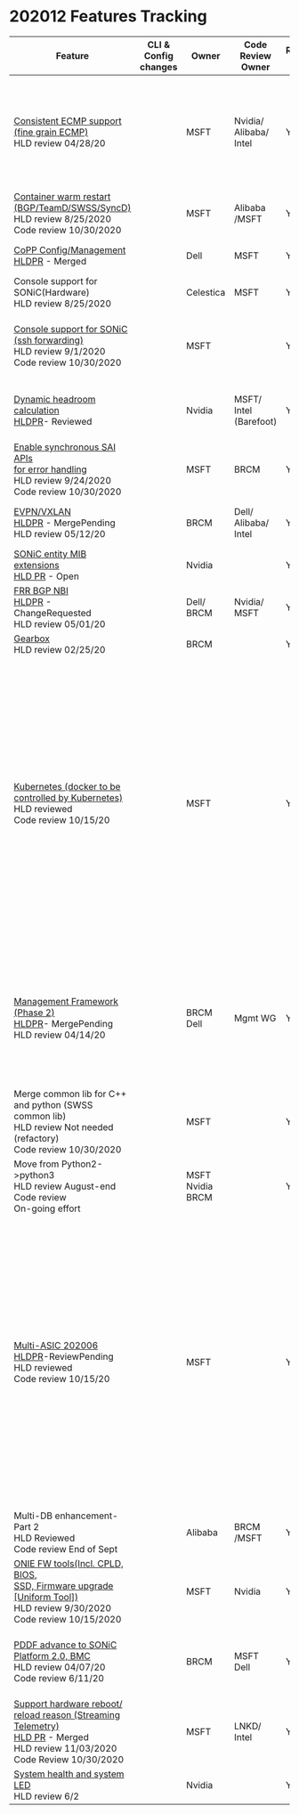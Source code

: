 # 202012 Features Tracking

| Feature| CLI & Config<br>changes | Owner| Code<br>Review<br>Owner| Release<br>status | Code PR Status   |
| ------ | ------- | -----|---------| ------------ | ---------- | 
| [Consistent ECMP support<br> (fine grain ECMP)](https://github.com/anish-n/SONiC/blob/e5cdb3d9337026a98d6be5d558126926a4e959e4/doc/ecmp/fine_grained_next_hop_hld.md)<br> HLD review 04/28/20 | | MSFT| Nvidia/<br>Alibaba/<br>Intel | Yes | [1315](https://github.com/Azure/sonic-swss/pull/1315) - Merged<br>[623](https://github.com/Azure/SONiC/pull/623) - Merged<br>[1788](https://github.com/Azure/sonic-mgmt/pull/1788)- Merged <br>[4985](https://github.com/Azure/sonic-buildimage/pull/4985) - Merged<br>[374](https://github.com/Azure/sonic-swss-common/pull/374) - Merged<br>[659](https://github.com/Azure/SONiC/pull/659) - Merged <br>[1056](https://github.com/Azure/sonic-utilities/pull/1056) - Merged<br>[5518](https://github.com/Azure/sonic-buildimage/pull/5518) - Merged<br>[5198](https://github.com/Azure/sonic-buildimage/pull/5198) - Merged<br>[693](https://github.com/Azure/SONiC/pull/693) - Merged |
| [Container warm restart <br>(BGP/TeamD/SWSS/SyncD)](https://github.com/Azure/SONiC/blob/0c177995044316b898fc355456d9b6e8df72b522/doc/warm-reboot/SONiC_Warmboot.md)<br> HLD review 8/25/2020<br> Code review 10/30/2020 | |MSFT|Alibaba<br>/MSFT | Yes| [392](https://github.com/Azure/sonic-buildimage/pull/3992), [1036](https://github.com/Azure/sonic-utilities/pull/1036/files), [5223](https://github.com/Azure/sonic-buildimage/pull/5233),[5163](https://github.com/Azure/sonic-buildimage/pull/5163/files), <br> [5108](https://github.com/Azure/sonic-buildimage/pull/5108/files) & [1036](https://github.com/Azure/sonic-utilities/pull/1036/files)- All Merged |
| [CoPP Config/Management](https://github.com/Azure/SONiC/blob/fdc7cff16b7f42f1a1b01dd506279e3e9f9269cb/doc/copp/CoPP%20Config%20and%20Management.md)<br>[HLDPR](https://github.com/Azure/SONiC/pull/606) - Merged |  | Dell| MSFT |Yes | [358](https://github.com/Azure/sonic-swss-common/pull/358), [1333](https://github.com/Azure/sonic-swss/pull/1333) [4861](https://github.com/Azure/sonic-buildimage/pull/4861) & [1004](https://github.com/Azure/sonic-utilities/pull/1004) <br> - All Merged<br>|
| Console support for SONiC(Hardware) <br> HLD review  8/25/2020|  | Celestica | MSFT| Yes |[5571](https://github.com/Azure/sonic-buildimage/pull/5571) & [1155](https://github.com/Azure/sonic-utilities/pull/1155) - All Merged|
| [Console support for SONiC<br>(ssh forwarding)](https://github.com/Azure/SONiC/blob/126a4f7af8cadd8451b22bd80227c07c11452a63/doc/console/SONiC-Console-Switch-High-Level-Design.md) <br> HLD review 9/1/2020<br> Code review 10/30/2020|  | MSFT | |Yes | [664](https://github.com/Azure/SONiC/pull/664), [673](https://github.com/Azure/SONiC/pull/673) ,[1117](https://github.com/Azure/sonic-utilities/pull/1117) , [1120](https://github.com/Azure/sonic-utilities/pull/1120),  <br> [1130](https://github.com/Azure/sonic-utilities/pull/1130) ,[1136](https://github.com/Azure/sonic-utilities/pull/1136) , [1166](https://github.com/Azure/sonic-utilities/pull/1166) , [1173](https://github.com/Azure/sonic-utilities/pull/1173), <br> [1176](https://github.com/Azure/sonic-utilities/pull/1176) , [5438](https://github.com/Azure/sonic-buildimage/pull/5438) & [5717](https://github.com/Azure/sonic-buildimage/pull/5717) <br> - All Merged|
| [Dynamic headroom calculation](https://github.com/Azure/SONiC/blob/415f19931bccd900ac528b100aafffa6000e82e9/doc/qos/dynamically-headroom-calculation.md)<br>[HLDPR](https://github.com/Azure/SONiC/pull/605)- Reviewed|   |  Nvidia  | MSFT/<br>Intel<br>(Barefoot) | Yes| [1338](https://github.com/Azure/sonic-swss/pull/1338) - Merged<br>[973](https://github.com/Azure/sonic-utilities/pull/973) - Merged<br>[4881](https://github.com/Azure/sonic-buildimage/pull/4881)- Merged<br>[1971](https://github.com/Azure/sonic-mgmt/pull/1971) - Merged<br>[361](https://github.com/Azure/sonic-swss-common/pull/361) - Merged|
| [Enable synchronous SAI APIs <br> for error handling](https://github.com/Azure/SONiC/pull/672)<br> HLD review 9/24/2020<br> Code review 10/30/2020|  | MSFT | BRCM | Yes |[5237](https://github.com/Azure/sonic-buildimage/pull/5237) , [650](https://github.com/Azure/sonic-buildimage/pull/650) , [652](https://github.com/Azure/sonic-buildimage/pull/652) , [653](https://github.com/Azure/sonic-buildimage/pull/653), <br> [1094](https://github.com/Azure/sonic-utilities/pull/1094) & [5308](https://github.com/Azure/sonic-buildimage/pull/5308) - All Merged |
| [EVPN/VXLAN](https://github.com/Azure/SONiC/blob/7fbda34ee3315960c164a0c202f39c2ec515cfc3/doc/vxlan/EVPN/EVPN_VXLAN_HLD.md)<br>[HLDPR](https://github.com/Azure/SONiC/pull/437) - MergePending<br> HLD review 05/12/20  |   |  BRCM|Dell/<br>Alibaba/<br>Intel| Yes |[Complete List](https://groups.google.com/g/sonic-evpn-workgroup/c/rup7aoorZoQ)<br>[339](https://github.com/Azure/sonic-swss-common/pull/339) ,[350](https://github.com/Azure/sonic-swss-common/pull/350) , [1264](https://github.com/Azure/sonic-swss/pull/1264) , [1266](https://github.com/Azure/sonic-swss/pull/1266) , [1318](https://github.com/Azure/sonic-swss/pull/1318) , [1267](https://github.com/Azure/sonic-swss/pull/1267) & [870](https://github.com/Azure/sonic-utilities/pull/870) - All Merged  |
| [SONiC entity MIB extensions](https://github.com/Azure/SONiC/blob/0e53548a8f1023d1be2a1dffd62737c7a1b18a2e/doc/snmp/extension-to-physical-entity-mib.md)<br>[HLD PR](https://github.com/Azure/SONiC/pull/657) - Open |    | Nvidia |  | Yes | [134](https://github.com/Azure/sonic-platform-common/pull/134), [102](https://github.com/Azure/sonic-platform-daemons/pull/102), [5645](https://github.com/Azure/sonic-buildimage/pull/5645), [168](https://github.com/Azure/sonic-snmpagent/pull/168)  <br>  & [2379](https://github.com/Azure/sonic-mgmt/pull/2379)- All Merged  | 
| [FRR BGP NBI](https://github.com/Azure/SONiC/blob/48e9012c548528b6528745bda9d75b4164e785eb/doc/mgmt/SONiC_Design_Doc_Unified_FRR_Mgmt_Interface.md)<br>[HLDPR](https://github.com/Azure/SONiC/pull/544) - ChangeRequested<br> HLD review 05/01/20 |    |  Dell/<br>BRCM  | Nvidia/<br>MSFT | Yes |[5142](https://github.com/Azure/sonic-buildimage/pull/5142)-Merged |
| [Gearbox](https://github.com/Azure/SONiC/blob/master/doc/gearbox/gearbox_mgr_design.md)<br> HLD review 02/25/20 |    |  BRCM|  | Yes | [347](https://github.com/Azure/sonic-swss-common/pull/347), [931](https://github.com/Azure/sonic-utilities/pull/931), [1321](https://github.com/Azure/sonic-swss/pull/1321), [624](https://github.com/Azure/sonic-sairedis/pull/624)  <br> & [4851](https://github.com/Azure/sonic-buildimage/pull/4851)- All Merged |
| [Kubernetes (docker to be <br> controlled by Kubernetes)](https://github.com/renukamanavalan/SONiC/blob/kube_systemd/doc/kubernetes/Kubernetes-support.md) <br> HLD reviewed<br> Code review 10/15/20 | |  MSFT |   |Yes | [4825](https://github.com/Azure/sonic-buildimage/pull/4825), [4895](https://github.com/Azure/sonic-buildimage/pull/4895), [4926](https://github.com/Azure/sonic-buildimage/pull/4926), [4932](https://github.com/Azure/sonic-buildimage/pull/4932), <br> [4959](https://github.com/Azure/sonic-buildimage/pull/4959), [4973](https://github.com/Azure/sonic-buildimage/pull/4973), [5022](https://github.com/Azure/sonic-buildimage/pull/5022), [5113](https://github.com/Azure/sonic-buildimage/pull/5113),  <br>  [5121](https://github.com/Azure/sonic-buildimage/pull/5121), [5122](https://github.com/Azure/sonic-buildimage/pull/5122), [5202](https://github.com/Azure/sonic-buildimage/pull/5202), [5221](https://github.com/Azure/sonic-buildimage/pull/5221), <br>  [5224](https://github.com/Azure/sonic-buildimage/pull/5224), [5235](https://github.com/Azure/sonic-buildimage/pull/5235), [5316](https://github.com/Azure/sonic-buildimage/pull/5316), [5329](https://github.com/Azure/sonic-buildimage/pull/5329), <br> [5357](https://github.com/Azure/sonic-buildimage/pull/5357), [5358](https://github.com/Azure/sonic-buildimage/pull/5358), [5364](https://github.com/Azure/sonic-buildimage/pull/5364),[5418](https://github.com/Azure/sonic-buildimage/pull/5418),  <br> [5420](https://github.com/Azure/sonic-buildimage/pull/5420), [5436](https://github.com/Azure/sonic-buildimage/pull/5436), [5437](https://github.com/Azure/sonic-buildimage/pull/5437), [5446](https://github.com/Azure/sonic-buildimage/pull/5446),  <br> [5460](https://github.com/Azure/sonic-buildimage/pull/5460), [5479](https://github.com/Azure/sonic-buildimage/pull/5479), [5503](https://github.com/Azure/sonic-buildimage/pull/5503), [5548](https://github.com/Azure/sonic-buildimage/pull/5548), <br> [87](https://github.com/Azure/sonic-platform-daemons/pull/87), [81](https://github.com/Azure/sonic-py-swsssdk/pull/81), [138](https://github.com/Azure/sonic-snmpagent/pull/138), [140](https://github.com/Azure/sonic-snmpagent/pull/140), [141](https://github.com/Azure/sonic-snmpagent/pull/141), <br> [145](https://github.com/Azure/sonic-snmpagent/pull/145), [154](https://github.com/Azure/sonic-snmpagent/pull/154), [155](https://github.com/Azure/sonic-snmpagent/pull/155), [158](https://github.com/Azure/sonic-snmpagent/pull/158), [161](https://github.com/Azure/sonic-snmpagent/pull/161),  <br> [166](https://github.com/Azure/sonic-snmpagent/pull/166), [376](https://github.com/Azure/sonic-swss-common/pull/376), [856](https://github.com/Azure/sonic-utilities/pull/856), [917](https://github.com/Azure/sonic-utilities/pull/917),  <br>  [978](https://github.com/Azure/sonic-utilities/pull/978), [999](https://github.com/Azure/sonic-utilities/pull/999), [1005](https://github.com/Azure/sonic-utilities/pull/1005), [1006](https://github.com/Azure/sonic-utilities/pull/1006),  <br>  [1013](https://github.com/Azure/sonic-utilities/pull/1013), [1057](https://github.com/Azure/sonic-utilities/pull/1057), [1064](https://github.com/Azure/sonic-utilities/pull/1064), [1079](https://github.com/Azure/sonic-utilities/pull/1079),  <br> [1080](https://github.com/Azure/sonic-utilities/pull/1080), [1081](https://github.com/Azure/sonic-utilities/pull/1081), [1123](https://github.com/Azure/sonic-utilities/pull/1123) & [1137](https://github.com/Azure/sonic-utilities/pull/1137)<br> [1127](https://github.com/Azure/sonic-utilities/pull/1127) - Merged |
| [Management Framework (Phase 2)](https://github.com/Azure/SONiC/blob/34cac1aabdc865fc41cbe064a2ab2442645524b1/doc/mgmt/Management%20Framework.md)<br>[HLDPR](https://github.com/Azure/SONiC/pull/550#)- MergePending<br> HLD review 04/14/20<br> | |  BRCM<br>Dell|Mgmt WG| Yes | <br>**Closed**<br>[4799](https://github.com/Azure/sonic-buildimage/pull/4799),[4765](https://github.com/Azure/sonic-buildimage/pull/4765),[4840](https://github.com/Azure/sonic-buildimage/pull/4840),[35](https://github.com/Azure/sonic-telemetry/pull/35), [38](https://github.com/Azure/sonic-telemetry/pull/38),[126](https://github.com/Azure/sonic-build-tools/pull/126), [170](https://github.com/Azure/sonic-build-tools/pull/170), [10](https://github.com/Azure/sonic-mgmt-common/pull/10),[11](https://github.com/Azure/sonic-mgmt-common/pull/11), [12](https://github.com/Azure/sonic-mgmt-common/pull/12), [13](https://github.com/Azure/sonic-mgmt-common/pull/13), [15](https://github.com/Azure/sonic-mgmt-common/pull/15), [16](https://github.com/Azure/sonic-mgmt-common/pull/16), [18](https://github.com/Azure/sonic-mgmt-common/pull/18), [19](https://github.com/Azure/sonic-mgmt-common/pull/19), [20](https://github.com/Azure/sonic-mgmt-common/pull/20), [21](https://github.com/Azure/sonic-mgmt-common/pull/21), [22](https://github.com/Azure/sonic-mgmt-common/pull/22), [23](https://github.com/Azure/sonic-mgmt-common/pull/23), [26](https://github.com/Azure/sonic-mgmt-common/pull/26), [27](https://github.com/Azure/sonic-mgmt-common/pull/27), [28](https://github.com/Azure/sonic-mgmt-common/pull/28), [31](https://github.com/Azure/sonic-mgmt-common/pull/31), [32](https://github.com/Azure/sonic-mgmt-common/pull/32), [34](https://github.com/Azure/sonic-mgmt-common/pull/34), [35](https://github.com/Azure/sonic-mgmt-common/pull/35), [50](https://github.com/Azure/sonic-mgmt-framework/pull/50), [51](https://github.com/Azure/sonic-mgmt-framework/pull/51),[52](https://github.com/Azure/sonic-mgmt-framework/pull/52), [53](https://github.com/Azure/sonic-mgmt-framework/pull/65), [57](https://github.com/Azure/sonic-mgmt-framework/pull/57), [60](https://github.com/Azure/sonic-mgmt-framework/pull/60),[65](https://github.com/Azure/sonic-mgmt-framework/pull/65), [66](https://github.com/Azure/sonic-mgmt-framework/pull/66),  [67](https://github.com/Azure/sonic-mgmt-framework/pull/67), [68](https://github.com/Azure/sonic-mgmt-framework/pull/68), [69](https://github.com/Azure/sonic-mgmt-framework/pull/69),[71](https://github.com/Azure/sonic-mgmt-framework/pull/71), [5810](https://github.com/Azure/sonic-buildimage/pull/5810),[5920](https://github.com/Azure/sonic-buildimage/pull/5920),[72](https://github.com/Azure/sonic-mgmt-framework/pull/72), [73](https://github.com/Azure/sonic-mgmt-framework/pull/73), [5714](https://github.com/Azure/sonic-buildimage/pull/5714), [61](https://github.com/Azure/sonic-telemetry/pull/61)
| Merge common lib for C++ <br>and python (SWSS common lib)<br> HLD review  Not needed <br>(refactory)<br> Code review 10/30/2020 | | MSFT |  | Yes | [378](https://github.com/Azure/sonic-swss-common/pull/378) - Merged |
| Move from Python2->python3<br> HLD review August-end<br> Code review <br>On-going effort | | MSFT<br>Nvidia<br>BRCM |  | Yes | [5886](https://github.com/Azure/sonic-buildimage/pull/5886) - Merged<br>[6038](https://github.com/Azure/sonic-buildimage/pull/6038) - Merged<br>[6162](https://github.com/Azure/sonic-buildimage/pull/6162) - Merged<br>[6176](https://github.com/Azure/sonic-buildimage/pull/6176) - Merged<br>[1542](https://github.com/Azure/sonic-swss/pull/1542)- Merged |
| [Multi-ASIC 202006](https://github.com/Azure/SONiC/blob/ebe4f4b695af5d2dbd23756d3cff03aef0a0c880/doc/multi_asic/SONiC_multi_asic_hld.md)<br> [HLDPR](https://github.com/Azure/SONiC/pull/644)-ReviewPending <br>HLD reviewed<br> Code review 10/15/20 |  |  MSFT |   | Yes| [4825](https://github.com/Azure/sonic-buildimage/pull/4825), [4895](https://github.com/Azure/sonic-buildimage/pull/4895), [4926](https://github.com/Azure/sonic-buildimage/pull/4926), [4932](https://github.com/Azure/sonic-buildimage/pull/4932), <br> [4959](https://github.com/Azure/sonic-buildimage/pull/4959), [4973](https://github.com/Azure/sonic-buildimage/pull/4973), [5022](https://github.com/Azure/sonic-buildimage/pull/5022), [5113](https://github.com/Azure/sonic-buildimage/pull/5113),  <br>  [5121](https://github.com/Azure/sonic-buildimage/pull/5121), [5122](https://github.com/Azure/sonic-buildimage/pull/5122), [5202](https://github.com/Azure/sonic-buildimage/pull/5202), [5221](https://github.com/Azure/sonic-buildimage/pull/5221), <br>  [5224](https://github.com/Azure/sonic-buildimage/pull/5224), [5235](https://github.com/Azure/sonic-buildimage/pull/5235), [5316](https://github.com/Azure/sonic-buildimage/pull/5316), [5329](https://github.com/Azure/sonic-buildimage/pull/5329), <br> [5357](https://github.com/Azure/sonic-buildimage/pull/5357), [5358](https://github.com/Azure/sonic-buildimage/pull/5358), [5364](https://github.com/Azure/sonic-buildimage/pull/5364),[5418](https://github.com/Azure/sonic-buildimage/pull/5418),  <br> [5420](https://github.com/Azure/sonic-buildimage/pull/5420), [5436](https://github.com/Azure/sonic-buildimage/pull/5436), [5437](https://github.com/Azure/sonic-buildimage/pull/5437), [5446](https://github.com/Azure/sonic-buildimage/pull/5446),  <br> [5460](https://github.com/Azure/sonic-buildimage/pull/5460), [5479](https://github.com/Azure/sonic-buildimage/pull/5479), [5503](https://github.com/Azure/sonic-buildimage/pull/5503), [5548](https://github.com/Azure/sonic-buildimage/pull/5548), <br> [87](https://github.com/Azure/sonic-platform-daemons/pull/87), [81](https://github.com/Azure/sonic-py-swsssdk/pull/81), [138](https://github.com/Azure/sonic-snmpagent/pull/138), [140](https://github.com/Azure/sonic-snmpagent/pull/140), [141](https://github.com/Azure/sonic-snmpagent/pull/141), <br> [145](https://github.com/Azure/sonic-snmpagent/pull/145), [154](https://github.com/Azure/sonic-snmpagent/pull/154), [155](https://github.com/Azure/sonic-snmpagent/pull/155), [158](https://github.com/Azure/sonic-snmpagent/pull/158), [161](https://github.com/Azure/sonic-snmpagent/pull/161),  <br> [166](https://github.com/Azure/sonic-snmpagent/pull/166), [376](https://github.com/Azure/sonic-swss-common/pull/376), [856](https://github.com/Azure/sonic-utilities/pull/856), [917](https://github.com/Azure/sonic-utilities/pull/917),  <br>  [978](https://github.com/Azure/sonic-utilities/pull/978), [999](https://github.com/Azure/sonic-utilities/pull/999), [1005](https://github.com/Azure/sonic-utilities/pull/1005), [1006](https://github.com/Azure/sonic-utilities/pull/1006),  <br>  [1013](https://github.com/Azure/sonic-utilities/pull/1013), [1057](https://github.com/Azure/sonic-utilities/pull/1057), [1064](https://github.com/Azure/sonic-utilities/pull/1064), [1079](https://github.com/Azure/sonic-utilities/pull/1079),  <br> [1080](https://github.com/Azure/sonic-utilities/pull/1080), [1081](https://github.com/Azure/sonic-utilities/pull/1081), [1123](https://github.com/Azure/sonic-utilities/pull/1123) & [1137](https://github.com/Azure/sonic-utilities/pull/1137)<br> [1127](https://github.com/Azure/sonic-utilities/pull/1127) - Merged |
| Multi-DB enhancement-Part 2<br>  HLD Reviewed <br> Code review End of Sept |   |  Alibaba  | BRCM<br>/MSFT | Yes | [5773](https://github.com/Azure/sonic-buildimage/pull/5773) & [1205](https://github.com/Azure/sonic-utilities/pull/1205)- Merged |
| [ONIE FW tools(Incl. CPLD, BIOS,<br> SSD, Firmware upgrade<br>[Uniform Tool])](https://github.com/Azure/SONiC/pull/648) <br> HLD review 9/30/2020 <br> Code review 10/15/2020 | |  MSFT  |Nvidia| Yes | [1165](https://github.com/Azure/sonic-utilities/pull/1165) - Closed <br>[106](https://github.com/Azure/sonic-platform-common/pull/106) - Merged|
| [PDDF advance to SONiC <br>Platform 2.0, BMC](https://github.com/Azure/SONiC/blob/master/doc/platform/brcm_pdk_pddf.md)<br> HLD review 04/07/20<br>Code review 6/11/20 | |BRCM|MSFT<br>Dell| Yes | [4756](https://github.com/Azure/sonic-buildimage/pull/4756) - Merged<br>[940](https://github.com/Azure/sonic-utilities/pull/940) - Merged<br>[92](https://github.com/Azure/sonic-platform-common/pull/92) - Merged<br>[3387](https://github.com/Azure/sonic-buildimage/pull/3387) - Closed <br>[624](https://github.com/Azure/sonic-utilities/pull/624) - Merged<br>[62](https://github.com/Azure/sonic-platform-common/pull/62) - Merged|
| [Support hardware reboot/<br>reload reason (Streaming Telemetry)](https://github.com/sujinmkang/SONiC/blob/6ed19e88c6f7aac74640d3d343210d840af70a23/doc/system-telemetry/reboot-cause.md)<br>[HLD PR](https://github.com/Azure/SONiC/pull/669) - Merged <br> HLD review 11/03/2020<br> Code Review 10/30/2020| | MSFT | LNKD/<br>Intel  | Yes  | [5562](https://github.com/Azure/sonic-buildimage/pull/5562) - Closed<br>[1154](https://github.com/Azure/sonic-utilities/pull/1154) - Closed,<br>[5933](https://github.com/Azure/sonic-buildimage/pull/5933) - Merged,<br>[1210](https://github.com/Azure/sonic-utilities/pull/1210) - Merged |
| [System health and system LED](https://github.com/Azure/SONiC/blob/master/doc/system_health_monitoring/system-health-HLD.md) <br> HLD review 6/2 |     |  Nvidia|  | Yes  | [4835](https://github.com/Azure/sonic-buildimage/pull/4835) & [4829](https://github.com/Azure/sonic-buildimage/pull/4829)- Merged |
